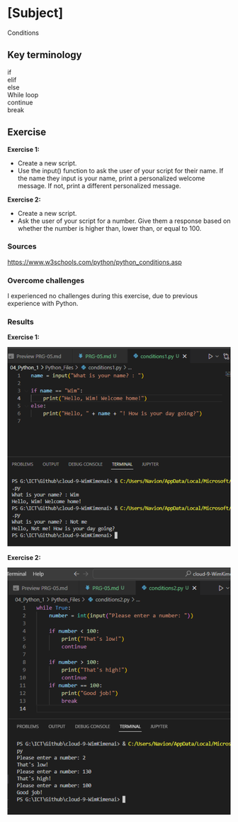 # [Subject]
Conditions

## Key terminology
if  
elif  
else  
While loop  
continue  
break

## Exercise  

**Exercise 1:**

* Create a new script.
* Use the input() function to ask the user of your script for their name. If the name they input is your name, print a personalized welcome message. If not, print a different personalized message.  

**Exercise 2:**  

* Create a new script.
* Ask the user of your script for a number. Give them a response based on whether the number is higher than, lower than, or equal to 100.

### Sources
https://www.w3schools.com/python/python_conditions.asp

### Overcome challenges
I experienced no challenges during this exercise, due to previous experience with Python.

### Results
**Exercise 1:**

![screenshot](/00_includes/Python-1/conditions/exercise-1.PNG)  

**Exercise 2:**  

![screenshot](/00_includes/Python-1/conditions/exercise-2.PNG)  
